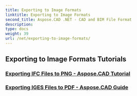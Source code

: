 ```yaml
---
title: Exporting to Image Formats
linktitle: Exporting to Image Formats
second_title: Aspose.CAD .NET - CAD and BIM File Format
description: 
type: docs
weight: 39
url: /net/exporting-to-image-formats/
---
```


## Exporting to Image Formats Tutorials
### [Exporting IFC Files to PNG - Aspose.CAD Tutorial](./exporting-ifc-files-to-png/)
### [Exporting IGES Files to PDF - Aspose.CAD Guide](./exporting-iges-files-to-pdf/)